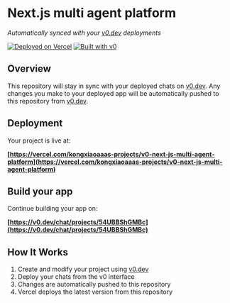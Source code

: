 # Next.js multi agent platform

*Automatically synced with your [v0.dev](https://v0.dev) deployments*

[![Deployed on Vercel](https://img.shields.io/badge/Deployed%20on-Vercel-black?style=for-the-badge&logo=vercel)](https://vercel.com/kongxiaoaaas-projects/v0-next-js-multi-agent-platform)
[![Built with v0](https://img.shields.io/badge/Built%20with-v0.dev-black?style=for-the-badge)](https://v0.dev/chat/projects/54UBBShGMBc)

## Overview

This repository will stay in sync with your deployed chats on [v0.dev](https://v0.dev).
Any changes you make to your deployed app will be automatically pushed to this repository from [v0.dev](https://v0.dev).

## Deployment

Your project is live at:

**[https://vercel.com/kongxiaoaaas-projects/v0-next-js-multi-agent-platform](https://vercel.com/kongxiaoaaas-projects/v0-next-js-multi-agent-platform)**

## Build your app

Continue building your app on:

**[https://v0.dev/chat/projects/54UBBShGMBc](https://v0.dev/chat/projects/54UBBShGMBc)**

## How It Works

1. Create and modify your project using [v0.dev](https://v0.dev)
2. Deploy your chats from the v0 interface
3. Changes are automatically pushed to this repository
4. Vercel deploys the latest version from this repository